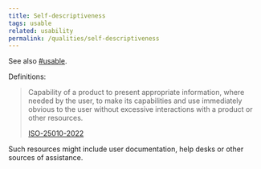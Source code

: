 ```yaml
---
title: Self-descriptiveness
tags: usable
related: usability
permalink: /qualities/self-descriptiveness
---
```



See also [#usable](/tag-usable). 


Definitions:

>Capability of a product to present appropriate information, where needed by the user, to make its capabilities and use immediately obvious to the user without excessive interactions with a product or other resources.
>
>[ISO-25010-2022](/references/#iso-25010-2022)

Such resources might include user documentation, help desks or other sources of assistance.

